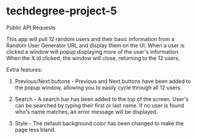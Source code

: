 # techdegree-project-5
 Public API Requests

This app will pull 12 random users and their basic information from a Random User Generator URL and display them
on the UI. When a user is clicked a window will popup displaying more of the user's information. When the X id clicked, the window will close, returning to the 12 users.

Extra features:

1. Previous/Next buttons -
    Previous and Next buttons have been added to the popup window, allowing you to easily cycle through
    all 12 users.

2. Search - 
    A search bar has been added to the top of the screen. User's can be searched by typing their first or last name. If no user is found who's name matches, an error message will be displayed.

3. Style - 
    The default background color has been changed to make the page less bland.        
